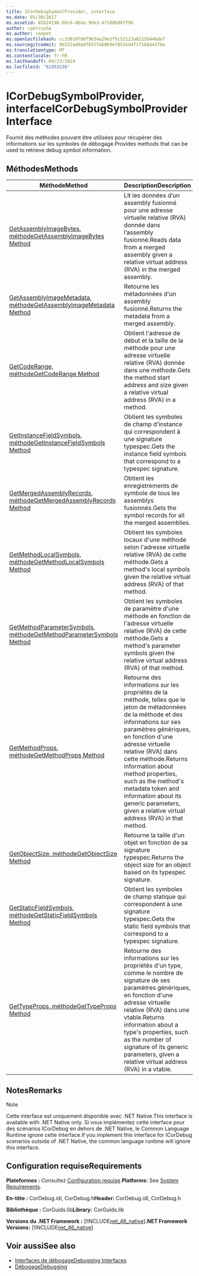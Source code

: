 ```yaml
---
title: ICorDebugSymbolProvider, interface
ms.date: 03/30/2017
ms.assetid: 85b24196-b6c6-4bda-9de3-47180bd6ff96
author: rpetrusha
ms.author: ronpet
ms.openlocfilehash: cc33018f68f9634a29e2f5c52123a0215b446de7
ms.sourcegitcommit: 9b552addadfb57fab0b9e7852ed4f1f1b8a42f8e
ms.translationtype: MT
ms.contentlocale: fr-FR
ms.lasthandoff: 04/23/2019
ms.locfileid: "61953236"
---
```

# <a name="icordebugsymbolprovider-interface"></a><span data-ttu-id="6490c-102">ICorDebugSymbolProvider, interface</span><span class="sxs-lookup"><span data-stu-id="6490c-102">ICorDebugSymbolProvider Interface</span></span>
<span data-ttu-id="6490c-103">Fournit des méthodes pouvant être utilisées pour récupérer des informations sur les symboles de débogage.</span><span class="sxs-lookup"><span data-stu-id="6490c-103">Provides methods that can be used to retrieve debug symbol information.</span></span>  
  
## <a name="methods"></a><span data-ttu-id="6490c-104">Méthodes</span><span class="sxs-lookup"><span data-stu-id="6490c-104">Methods</span></span>  
  
|<span data-ttu-id="6490c-105">Méthode</span><span class="sxs-lookup"><span data-stu-id="6490c-105">Method</span></span>|<span data-ttu-id="6490c-106">Description</span><span class="sxs-lookup"><span data-stu-id="6490c-106">Description</span></span>|  
|------------|-----------------|  
|[<span data-ttu-id="6490c-107">GetAssemblyImageBytes, méthode</span><span class="sxs-lookup"><span data-stu-id="6490c-107">GetAssemblyImageBytes Method</span></span>](../../../../docs/framework/unmanaged-api/debugging/icordebugsymbolprovider-getassemblyimagebytes-method.md)|<span data-ttu-id="6490c-108">Lit les données d’un assembly fusionné pour une adresse virtuelle relative (RVA) donnée dans l’assembly fusionné.</span><span class="sxs-lookup"><span data-stu-id="6490c-108">Reads data from a merged assembly given a relative virtual address (RVA) in the merged assembly.</span></span>|  
|[<span data-ttu-id="6490c-109">GetAssemblyImageMetadata, méthode</span><span class="sxs-lookup"><span data-stu-id="6490c-109">GetAssemblyImageMetadata Method</span></span>](../../../../docs/framework/unmanaged-api/debugging/icordebugsymbolprovider-getassemblyimagemetadata-method.md)|<span data-ttu-id="6490c-110">Retourne les métadonnées d'un assembly fusionné.</span><span class="sxs-lookup"><span data-stu-id="6490c-110">Returns the metadata from a merged assembly.</span></span>|  
|[<span data-ttu-id="6490c-111">GetCodeRange, méthode</span><span class="sxs-lookup"><span data-stu-id="6490c-111">GetCodeRange Method</span></span>](../../../../docs/framework/unmanaged-api/debugging/icordebugsymbolprovider-getcoderange-method.md)|<span data-ttu-id="6490c-112">Obtient l'adresse de début et la taille de la méthode pour une adresse virtuelle relative (RVA) donnée dans une méthode.</span><span class="sxs-lookup"><span data-stu-id="6490c-112">Gets the method start address and size given a relative virtual address (RVA) in a method.</span></span>|  
|[<span data-ttu-id="6490c-113">GetInstanceFieldSymbols, méthode</span><span class="sxs-lookup"><span data-stu-id="6490c-113">GetInstanceFieldSymbols Method</span></span>](../../../../docs/framework/unmanaged-api/debugging/icordebugsymbolprovider-getinstancefieldsymbols-method.md)|<span data-ttu-id="6490c-114">Obtient les symboles de champ d'instance qui correspondent à une signature typespec.</span><span class="sxs-lookup"><span data-stu-id="6490c-114">Gets the instance field symbols that correspond to a typespec signature.</span></span>|  
|[<span data-ttu-id="6490c-115">GetMergedAssemblyRecords, méthode</span><span class="sxs-lookup"><span data-stu-id="6490c-115">GetMergedAssemblyRecords Method</span></span>](../../../../docs/framework/unmanaged-api/debugging/icordebugsymbolprovider-getmergedassemblyrecords-method.md)|<span data-ttu-id="6490c-116">Obtient les enregistrements de symbole de tous les assemblys fusionnés.</span><span class="sxs-lookup"><span data-stu-id="6490c-116">Gets the symbol records for all the merged assemblies.</span></span>|  
|[<span data-ttu-id="6490c-117">GetMethodLocalSymbols, méthode</span><span class="sxs-lookup"><span data-stu-id="6490c-117">GetMethodLocalSymbols Method</span></span>](../../../../docs/framework/unmanaged-api/debugging/icordebugsymbolprovider-getmethodlocalsymbols-method.md)|<span data-ttu-id="6490c-118">Obtient les symboles locaux d'une méthode selon l'adresse virtuelle relative (RVA) de cette méthode.</span><span class="sxs-lookup"><span data-stu-id="6490c-118">Gets a method's local symbols given the relative virtual address (RVA) of that method.</span></span>|  
|[<span data-ttu-id="6490c-119">GetMethodParameterSymbols, méthode</span><span class="sxs-lookup"><span data-stu-id="6490c-119">GetMethodParameterSymbols Method</span></span>](../../../../docs/framework/unmanaged-api/debugging/icordebugsymbolprovider-getmethodparametersymbols-method.md)|<span data-ttu-id="6490c-120">Obtient les symboles de paramètre d'une méthode en fonction de l'adresse virtuelle relative (RVA) de cette méthode.</span><span class="sxs-lookup"><span data-stu-id="6490c-120">Gets a method's parameter symbols given the relative virtual address (RVA) of that method.</span></span>|  
|[<span data-ttu-id="6490c-121">GetMethodProps, méthode</span><span class="sxs-lookup"><span data-stu-id="6490c-121">GetMethodProps Method</span></span>](../../../../docs/framework/unmanaged-api/debugging/icordebugsymbolprovider-getmethodprops-method.md)|<span data-ttu-id="6490c-122">Retourne des informations sur les propriétés de la méthode, telles que le jeton de métadonnées de la méthode et des informations sur ses paramètres génériques, en fonction d'une adresse virtuelle relative (RVA) dans cette méthode.</span><span class="sxs-lookup"><span data-stu-id="6490c-122">Returns information about method properties, such as the method's metadata token and information about its generic parameters, given a relative virtual address (RVA) in that method.</span></span>|  
|[<span data-ttu-id="6490c-123">GetObjectSize, méthode</span><span class="sxs-lookup"><span data-stu-id="6490c-123">GetObjectSize Method</span></span>](../../../../docs/framework/unmanaged-api/debugging/icordebugsymbolprovider-getobjectsize-method.md)|<span data-ttu-id="6490c-124">Retourne la taille d'un objet en fonction de sa signature typespec.</span><span class="sxs-lookup"><span data-stu-id="6490c-124">Returns the object size for an object based on its typespec signature.</span></span>|  
|[<span data-ttu-id="6490c-125">GetStaticFieldSymbols, méthode</span><span class="sxs-lookup"><span data-stu-id="6490c-125">GetStaticFieldSymbols Method</span></span>](../../../../docs/framework/unmanaged-api/debugging/icordebugsymbolprovider-getstaticfieldsymbols-method.md)|<span data-ttu-id="6490c-126">Obtient les symboles de champ statique qui correspondent à une signature typespec.</span><span class="sxs-lookup"><span data-stu-id="6490c-126">Gets the static field symbols that correspond to a typespec signature.</span></span>|  
|[<span data-ttu-id="6490c-127">GetTypeProps, méthode</span><span class="sxs-lookup"><span data-stu-id="6490c-127">GetTypeProps Method</span></span>](../../../../docs/framework/unmanaged-api/debugging/icordebugsymbolprovider-gettypeprops-method.md)|<span data-ttu-id="6490c-128">Retourne des informations sur les propriétés d'un type, comme le nombre de signature de ses paramètres génériques, en fonction d'une adresse virtuelle relative (RVA) dans une vtable.</span><span class="sxs-lookup"><span data-stu-id="6490c-128">Returns information about a type's properties, such as the number of signature of its generic parameters, given a relative virtual address (RVA) in a vtable.</span></span>|  
  
## <a name="remarks"></a><span data-ttu-id="6490c-129">Notes</span><span class="sxs-lookup"><span data-stu-id="6490c-129">Remarks</span></span>  
  
> [!NOTE]
>  <span data-ttu-id="6490c-130">Cette interface est uniquement disponible avec .NET Native.</span><span class="sxs-lookup"><span data-stu-id="6490c-130">This interface is available with .NET Native only.</span></span> <span data-ttu-id="6490c-131">Si vous implémentez cette interface pour des scénarios ICorDebug en dehors de .NET Native, le Common Language Runtime ignore cette interface.</span><span class="sxs-lookup"><span data-stu-id="6490c-131">If you implement this interface for ICorDebug scenarios outside of .NET Native, the common language runtime will ignore this interface.</span></span>  
  
## <a name="requirements"></a><span data-ttu-id="6490c-132">Configuration requise</span><span class="sxs-lookup"><span data-stu-id="6490c-132">Requirements</span></span>  
 <span data-ttu-id="6490c-133">**Plateformes :** Consultez [Configuration requise](../../../../docs/framework/get-started/system-requirements.md).</span><span class="sxs-lookup"><span data-stu-id="6490c-133">**Platforms:** See [System Requirements](../../../../docs/framework/get-started/system-requirements.md).</span></span>  
  
 <span data-ttu-id="6490c-134">**En-tête :** CorDebug.idl, CorDebug.h</span><span class="sxs-lookup"><span data-stu-id="6490c-134">**Header:** CorDebug.idl, CorDebug.h</span></span>  
  
 <span data-ttu-id="6490c-135">**Bibliothèque :** CorGuids.lib</span><span class="sxs-lookup"><span data-stu-id="6490c-135">**Library:** CorGuids.lib</span></span>  
  
 <span data-ttu-id="6490c-136">**Versions du .NET Framework :** [!INCLUDE[net_46_native](../../../../includes/net-46-native-md.md)]</span><span class="sxs-lookup"><span data-stu-id="6490c-136">**.NET Framework Versions:** [!INCLUDE[net_46_native](../../../../includes/net-46-native-md.md)]</span></span>  
  
## <a name="see-also"></a><span data-ttu-id="6490c-137">Voir aussi</span><span class="sxs-lookup"><span data-stu-id="6490c-137">See also</span></span>

- [<span data-ttu-id="6490c-138">Interfaces de débogage</span><span class="sxs-lookup"><span data-stu-id="6490c-138">Debugging Interfaces</span></span>](../../../../docs/framework/unmanaged-api/debugging/debugging-interfaces.md)
- [<span data-ttu-id="6490c-139">Débogage</span><span class="sxs-lookup"><span data-stu-id="6490c-139">Debugging</span></span>](../../../../docs/framework/unmanaged-api/debugging/index.md)
